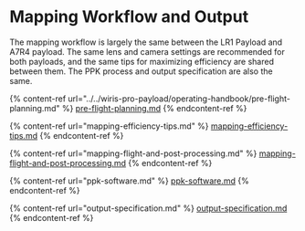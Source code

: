 # Mapping Workflow and Output

The mapping workflow is largely the same between the LR1 Payload and A7R4 payload. The same lens and camera settings are recommended for both payloads, and the same tips for maximizing efficiency are shared between them. The PPK process and output specification are also the same.&#x20;

{% content-ref url="../../wiris-pro-payload/operating-handbook/pre-flight-planning.md" %}
[pre-flight-planning.md](../../wiris-pro-payload/operating-handbook/pre-flight-planning.md)
{% endcontent-ref %}

{% content-ref url="mapping-efficiency-tips.md" %}
[mapping-efficiency-tips.md](mapping-efficiency-tips.md)
{% endcontent-ref %}

{% content-ref url="mapping-flight-and-post-processing.md" %}
[mapping-flight-and-post-processing.md](mapping-flight-and-post-processing.md)
{% endcontent-ref %}

{% content-ref url="ppk-software.md" %}
[ppk-software.md](ppk-software.md)
{% endcontent-ref %}

{% content-ref url="output-specification.md" %}
[output-specification.md](output-specification.md)
{% endcontent-ref %}
